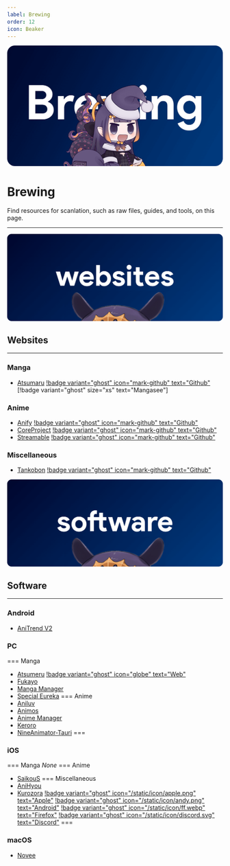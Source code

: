 ```yaml
---
label: Brewing
order: 12
icon: Beaker
---
```

![](/static/thumb/brew.png)
# Brewing
Find resources for scanlation, such as raw files, guides, and tools, on this page.
___

![](/static/banner/sites.png)
 ## Websites
 ___

### Manga
- [Atsumaru](https://atsu.moe/) [!badge variant="ghost" icon="mark-github" text="Github"](https://github.com/TheUndo/Atsumaru) [!badge variant="ghost" size="xs" text="Mangasee"]

### Anime
- [Anify](https://anify.tv/) [!badge variant="ghost" icon="mark-github" text="Github"](https://github.com/Eltik/Anify-Frontend)
- [CoreProject](https://coreproject.moe/anime) [!badge variant="ghost" icon="mark-github" text="Github"](https://github.com/baseplate-admin/CoreProject)
- [Streamable](https://streamable.moe/) [!badge variant="ghost" icon="mark-github" text="Github"](https://github.com/StreamAble-Team/StreamAble-website)

### Miscellaneous
- [Tankobon](https://tankobon.net/) [!badge variant="ghost" icon="mark-github" text="Github"](https://github.com/crxssed7/tankobon)

![](/static/banner/software.png)
## Software
___
### Android
- [AniTrend V2](https://github.com/AniTrend/anitrend-v2)

### PC
=== Manga
- [Atsumeru](https://github.com/AtsumeruDev/Atsumeru) [!badge variant="ghost" icon="globe" text="Web"](https://atsumeru.xyz/)
- [Fukayo](https://github.com/JiPaix/Fukayo/)
- [Manga Manager](https://github.com/MangaManagerORG/Manga-Manager)
- [Special Eureka](https://github.com/tonymushah/special-eureka)
=== Anime
- [Aniluv](https://github.com/wovnep/aniluv)
- [Animos](https://github.com/Nectres/animos)
- [Anime Manager](https://github.com/anma-dev/Anime-Manager)
- [Keroro](https://github.com/hotsno/keroro)
- [NineAnimator-Tauri](https://github.com/Layendan/NineAnimator-Tauri)
===

### iOS
=== Manga
*None*
=== Anime
- [SaikouS](https://github.com/5H4D0WILA/SaikouS)
=== Miscellaneous
- [AniHyou](https://github.com/axiel7/AniHyou)
- [Kurozora](https://kurozora.app/welcome) [!badge variant="ghost" icon="/static/icon/apple.png" text="Apple"](https://github.com/Kurozora/kurozora-app) [!badge variant="ghost" icon="/static/icon/andy.png" text="Android"](https://github.com/Kurozora/kurozora-android) [!badge variant="ghost" icon="/static/icon/ff.webp" text="Firefox"](https://addons.mozilla.org/en-US/firefox/addon/anime-watch-parties/) [!badge variant="ghost" icon="/static/icon/discord.svg" text="Discord"](https://github.com/Kurozora/kurozora-discord-bot) 
===


### macOS
- [Novee](https://github.com/ZhichGaming/Novee)
